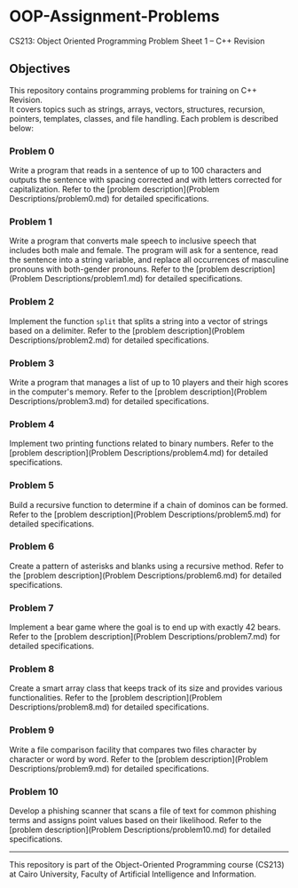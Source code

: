 # OOP-Assignment-Problems
CS213: Object Oriented Programming Problem Sheet 1 – C++ Revision

## Objectives
This repository contains programming problems for training on C++ Revision.<br>
It covers topics such as strings, arrays, vectors, structures, recursion, pointers, templates, classes, and file handling. Each problem is described below:

### Problem 0

Write a program that reads in a sentence of up to 100 characters and outputs the sentence with spacing corrected and with letters corrected for capitalization. Refer to the [problem description](Problem Descriptions/problem0.md) for detailed specifications.

### Problem 1

Write a program that converts male speech to inclusive speech that includes both male and female. The program will ask for a sentence, read the sentence into a string variable, and replace all occurrences of masculine pronouns with both-gender pronouns. Refer to the [problem description](Problem Descriptions/problem1.md) for detailed specifications.

### Problem 2

Implement the function `split` that splits a string into a vector of strings based on a delimiter. Refer to the [problem description](Problem Descriptions/problem2.md) for detailed specifications.

### Problem 3

Write a program that manages a list of up to 10 players and their high scores in the computer's memory. Refer to the [problem description](Problem Descriptions/problem3.md) for detailed specifications.

### Problem 4

Implement two printing functions related to binary numbers. Refer to the [problem description](Problem Descriptions/problem4.md) for detailed specifications.

### Problem 5

Build a recursive function to determine if a chain of dominos can be formed. Refer to the [problem description](Problem Descriptions/problem5.md) for detailed specifications.

### Problem 6

Create a pattern of asterisks and blanks using a recursive method. Refer to the [problem description](Problem Descriptions/problem6.md) for detailed specifications.

### Problem 7

Implement a bear game where the goal is to end up with exactly 42 bears. Refer to the [problem description](Problem Descriptions/problem7.md) for detailed specifications.

### Problem 8

Create a smart array class that keeps track of its size and provides various functionalities. Refer to the [problem description](Problem Descriptions/problem8.md) for detailed specifications.

### Problem 9

Write a file comparison facility that compares two files character by character or word by word. Refer to the [problem description](Problem Descriptions/problem9.md) for detailed specifications.

### Problem 10

Develop a phishing scanner that scans a file of text for common phishing terms and assigns point values based on their likelihood. Refer to the [problem description](Problem Descriptions/problem10.md) for detailed specifications.

---

This repository is part of the Object-Oriented Programming course (CS213) at Cairo University, Faculty of Artificial Intelligence and Information.
